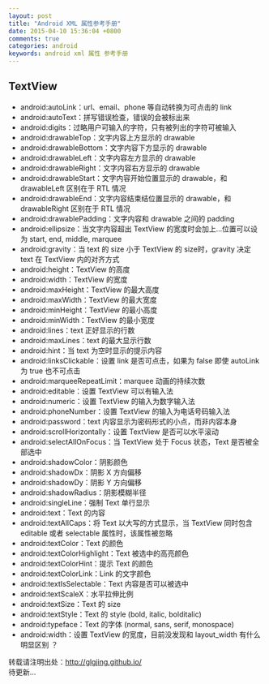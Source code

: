 ```yaml
---
layout: post
title: "Android XML 属性参考手册"
date: 2015-04-10 15:36:04 +0800
comments: true
categories: android
keywords: android xml 属性 参考手册
---
```


## TextView
* android:autoLink：url、email、phone 等自动转换为可点击的 link
* android:autoText：拼写错误检查，错误的会被标出来
* android:digits：过略用户可输入的字符，只有被列出的字符可被输入
* android:drawableTop：文字内容上方显示的 drawable
* android:drawableBottom：文字内容下方显示的 drawable
* android:drawableLeft：文字内容左方显示的 drawable
* android:drawableRight：文字内容右方显示的 drawable
* android:drawableStart：文字内容开始位置显示的 drawable，和 drawableLeft 区别在于 RTL 情况
* android:drawableEnd：文字内容结束结位置显示的 drawable，和 drawableRight 区别在于 RTL 情况
* android:drawablePadding：文字内容和 drawable 之间的 padding
* android:ellipsize：当文字内容超出 TextView 的宽度时会加上...位置可以设为 start, end, middle, marquee
* android:gravity：当 text 的 size 小于 TextView 的 size时，gravity 决定 text 在 TextView 内的对齐方式<!--more-->
* android:height：TextView 的高度
* android:width：TextView 的宽度
* android:maxHeight：TextView 的最大高度
* android:maxWidth：TextView 的最大宽度
* android:minHeight：TextView 的最小高度
* android:minWidth：TextView 的最小宽度
* android:lines：text 正好显示的行数
* android:maxLines：text 的最大显示行数
* android:hint：当 text 为空时显示的提示内容
* android:linksClickable：设置 link 是否可点击，如果为 false 即使 autoLink 为 true 也不可点击
* android:marqueeRepeatLimit：marquee 动画的持续次数
* android:editable：设置 TextView 可以有输入法
* android:numeric：设置 TextView 的输入为数字输入法
* android:phoneNumber：设置 TextView 的输入为电话号码输入法
* android:password：text 内容显示为密码形式的小点，而非内容本身
* android:scrollHorizontally：设置 TextView 是否可以水平滚动
* android:selectAllOnFocus：当 TextView 处于 Focus 状态，Text 是否被全部选中
* android:shadowColor：阴影颜色
* android:shadowDx：阴影 X 方向偏移
* android:shadowDy：阴影 Y 方向偏移
* android:shadowRadius：阴影模糊半径
* android:singleLine：强制 Text 单行显示
* android:text：Text 的内容
* android:textAllCaps：将 Text 以大写的方式显示，当 TextView 同时包含 editable 或者 selectable 属性时，该属性被忽略
* android:textColor：Text 的颜色
* android:textColorHighlight：Text 被选中的高亮颜色
* android:textColorHint：提示 Text 的颜色
* android:textColorLink：Link 的文字颜色
* android:textIsSelectable：Text  内容是否可以被选中
* android:textScaleX：水平拉伸比例
* android:textSize：Text 的 size
* android:textStyle：Text 的 style (bold, italic, bolditalic) 
* android:typeface：Text 的字体 (normal, sans, serif, monospace) 
* android:width：设置 TextView 的宽度，目前没发现和 layout_width 有什么明显区别 ？

转载请注明出处：<http://glgjing.github.io/>  
待更新...



